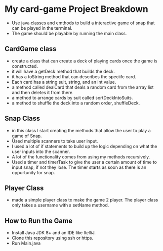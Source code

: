 # My card-game Project Breakdown

- Use java classes and emthods to build a interactive game of snap that can be played in the terminal.
- The game should be playable by running the main class.


## CardGame class

- create a class that can create a deck of playing cards once the game is constructed.
- it will have a getDeck method that builds the deck.
- it has a toString method that can describes the speciifc card.
- Each card has a string suit, string, and an int value.
- a method called dealCard that deals a random card from the array list and then deletes it from there.
- a method to arrange cards by suit called sortDeckIntoSuits.
- a method to shuffle the deck into a random order, shuffleDeck.

## Snap Class

- in this class I start creating the methods that allow the user to play a game of Snap.
- Used multiple scanners to take user input.
- I used a lot of if statements to build up the logic depending on what the user inputs into the scanner.
- A lot of the functionality comes from using my methods recursively.
- Used a timer and timerTask to give the user a certain amount of time to input snap, if not they lose. The timer starts as soon as there is an oppurtunity for snap.

## Player Class

- made a simple player class to make the game 2 player. The player class only takes a username with a setName method.

## How to Run the Game

- Install Java JDK 8+ and an IDE like ItelliJ.
- Clone this repository using ssh or https.
- Run Main.java
